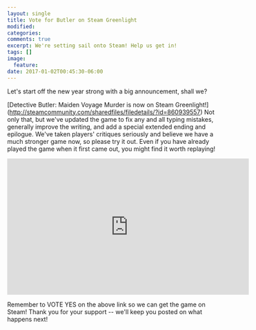 ```yaml
---
layout: single
title: Vote for Butler on Steam Greenlight
modified:
categories: 
comments: true
excerpt: We're setting sail onto Steam! Help us get in!
tags: []
image:
  feature:
date: 2017-01-02T00:45:30-06:00
---
```


Let's start off the new year strong with a big announcement, shall we?

[Detective Butler: Maiden Voyage Murder is now on Steam Greenlight!] (http://steamcommunity.com/sharedfiles/filedetails/?id=860939557) Not only that, but we've updated the game to fix any and all typing mistakes, generally improve the writing, and add a special extended ending and epilogue. We've taken players' critiques seriously and believe we have a much stronger game now, so please try it out. Even if you have already played the game when it first came out, you might find it worth replaying!

<iframe width="560" height="315" src="https://www.youtube.com/embed/_aDujYhDEbE" frameborder="0" allowfullscreen></iframe>

Remember to VOTE YES on the above link so we can get the game on Steam! Thank you for your support -- we'll keep you posted on what happens next!
